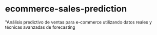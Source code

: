 # ecommerce-sales-prediction
"Análisis predictivo de ventas para e-commerce utilizando datos reales y técnicas avanzadas de forecasting

